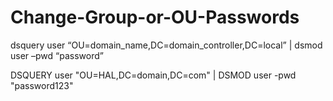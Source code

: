 # Change-Group-or-OU-Passwords

dsquery user “OU=domain_name,DC=domain_controller,DC=local” | dsmod user –pwd “password” 

DSQUERY user "OU=HAL,DC=domain,DC=com" | DSMOD user -pwd "password123"
